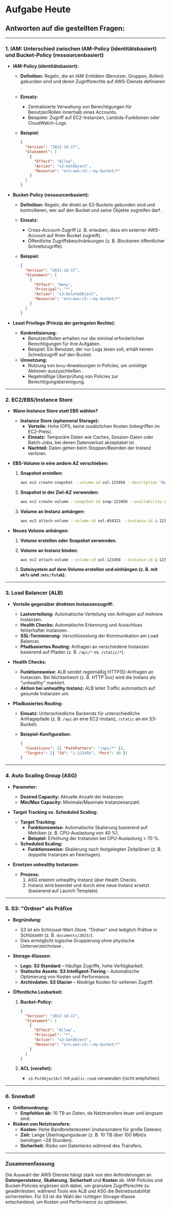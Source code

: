 # Aufgabe Heute

## **Antworten auf die gestellten Fragen:**

---

### **1. IAM: Unterschied zwischen IAM-Policy (identitätsbasiert) und Bucket-Policy (ressourcenbasiert)**

- **IAM-Policy (identitätsbasiert):**

  - **Definition:** Regeln, die an IAM-Entitäten (Benutzer, Gruppen, Rollen) gebunden sind und deren Zugriffsrechte auf AWS-Dienste definieren .
  - **Einsatz:**
    - Zentralisierte Verwaltung von Berechtigungen für Benutzer/Rollen innerhalb eines Accounts.
    - Beispiele: Zugriff auf EC2-Instanzen, Lambda-Funktionen oder CloudWatch-Logs.
  - **Beispiel:**

    ```json
    {
      "Version": "2012-10-17",
      "Statement": [
        {
          "Effect": "Allow",
          "Action": "s3:GetObject",
          "Resource": "arn:aws:s3:::my-bucket/*"
        }
      ]
    }
    ```

- **Bucket-Policy (ressourcenbasiert):**

  - **Definition:** Regeln, die direkt an S3-Buckets gebunden sind und kontrollieren, wer auf den Bucket und seine Objekte zugreifen darf .
  - **Einsatz:**
    - Cross-Account-Zugriff (z. B. erlauben, dass ein externer AWS-Account auf Ihren Bucket zugreift).
    - Öffentliche Zugriffsbeschränkungen (z. B. Blockieren öffentlicher Schreibzugriffe).
  - **Beispiel:**

    ```json
    {
      "Version": "2012-10-17",
      "Statement": [
        {
          "Effect": "Deny",
          "Principal": "*",
          "Action": "s3:DeleteObject",
          "Resource": "arn:aws:s3:::my-bucket/*"
        }
      ]
    }
    ```

- **Least Privilege (Prinzip der geringsten Rechte):**
  - **Konkretisierung:**
    - Benutzer/Rollen erhalten nur die minimal erforderlichen Berechtigungen für ihre Aufgaben.
    - Beispiel: Ein Benutzer, der nur Logs lesen soll, erhält keinen Schreibzugriff auf den Bucket.
  - **Umsetzung:**
    - Nutzung von `Deny`-Anweisungen in Policies, um unnötige Aktionen auszuschließen .
    - Regelmäßige Überprüfung von Policies zur Berechtigungsbereinigung.

---

### **2. EC2/EBS/Instance Store**

- **Wann Instance Store statt EBS wählen?**

  - **Instance Store (ephemeral Storage):**
    - **Vorteile:** Hohe IOPS, keine zusätzlichen Kosten (inbegriffen im EC2-Preis).
    - **Einsatz:** Temporäre Daten wie Caches, Session-Daten oder Batch-Jobs, bei denen Datenverlust akzeptabel ist .
    - **Nachteil:** Daten gehen beim Stoppen/Beenden der Instanz verloren.

- **EBS-Volume in eine andere AZ verschieben:**

  1. **Snapshot erstellen:**

     ```bash
     aws ec2 create-snapshot --volume-id vol-123456 --description "Backup for AZ migration"
     ```

  2. **Snapshot in der Ziel-AZ verwenden:**

     ```bash
     aws ec2 create-volume --snapshot-id snap-123456 --availability-zone eu-central-1a
     ```

  3. **Volume an Instanz anhängen:**

     ```bash
     aws ec2 attach-volume --volume-id vol-654321 --instance-id i-123456 --device /dev/xvdb
     ```

- **Neues Volume anhängen:**

  1. **Volume erstellen oder Snapshot verwenden.**
  2. **Volume an Instanz binden:**

     ```bash
     aws ec2 attach-volume --volume-id vol-123456 --instance-id i-123456 --device /dev/xvdb
     ```

  3. **Dateisystem auf dem Volume erstellen und einhängen (z. B. mit `mkfs` und `/etc/fstab`).**

---

### **3. Load Balancer (ALB)**

- **Vorteile gegenüber direktem Instanzenzugriff:**

  - **Lastverteilung:** Automatische Verteilung von Anfragen auf mehrere Instanzen.
  - **Health Checks:** Automatische Erkennung und Ausschluss fehlerhafter Instanzen .
  - **SSL-Terminierung:** Verschlüsselung der Kommunikation am Load Balancer.
  - **Pfadbasiertes Routing:** Anfragen an verschiedene Instanzen basierend auf Pfaden (z. B. `/api/*` vs. `/static/*`).

- **Health Checks:**

  - **Funktionsweise:** ALB sendet regelmäßig HTTP(S)-Anfragen an Instanzen. Bei Nichtantwort (z. B. HTTP 5xx) wird die Instanz als "unhealthy" markiert.
  - **Aktion bei unhealthy Instanz:** ALB leitet Traffic automatisch auf gesunde Instanzen um.

- **Pfadbasiertes Routing:**

  - **Einsatz:** Unterschiedliche Backends für unterschiedliche Anfragepfade (z. B. `/api` an eine EC2-Instanz, `/static` an ein S3-Bucket).
  - **Beispiel-Konfiguration:**

    ```json
    {
      "Conditions": [{ "PathPattern": "/api/*" }],
      "Targets": [{ "Id": "i-123456", "Port": 80 }]
    }
    ```

---

### **4. Auto Scaling Group (ASG)**

- **Parameter:**

  - **Desired Capacity:** Aktuelle Anzahl der Instanzen.
  - **Min/Max Capacity:** Minimale/Maximale Instanzenanzahl.

- **Target Tracking vs. Scheduled Scaling:**

  - **Target Tracking:**
    - **Funktionsweise:** Automatische Skalierung basierend auf Metriken (z. B. CPU-Auslastung von 40 %).
    - **Beispiel:** Erhöhung der Instanzen bei CPU-Auslastung > 70 %.
  - **Scheduled Scaling:**
    - **Funktionsweise:** Skalierung nach festgelegten Zeitplänen (z. B. doppelte Instanzen an Feiertagen).

- **Ersetzen unhealthy Instanzen:**
  - **Prozess:**
    1. ASG erkennt unhealthy Instanz über Health Checks.
    2. Instanz wird beendet und durch eine neue Instanz ersetzt (basierend auf Launch Template).

---

### **5. S3: "Ordner" als Präfixe**

- **Begründung:**

  - S3 ist ein Schlüssel-Wert-Store. "Ordner" sind lediglich Präfixe in Schlüsseln (z. B. `documents/2023/`).
  - Dies ermöglicht logische Gruppierung ohne physische Unterverzeichnisse .

- **Storage-Klassen:**

  - **Logs:** **S3 Standard** – Häufige Zugriffe, hohe Verfügbarkeit.
  - **Statische Assets:** **S3 Intelligent-Tiering** – Automatische Optimierung von Kosten und Performance.
  - **Archivdaten:** **S3 Glacier** – Niedrige Kosten für seltenen Zugriff.

- **Öffentliche Lesbarkeit:**

  1. **Bucket-Policy:**

     ```json
     {
       "Version": "2012-10-17",
       "Statement": [
         {
           "Effect": "Allow",
           "Principal": "*",
           "Action": "s3:GetObject",
           "Resource": "arn:aws:s3:::my-bucket/*"
         }
       ]
     }
     ```

  2. **ACL (veraltet):**
     - `s3:PutObjectAcl` mit `public-read` verwenden (nicht empfohlen).

---

### **6. Snowball**

- **Größenordnung:**
  - **Empfohlen ab:** 10 TB an Daten, da Netztransfers teuer und langsam sind.
- **Risiken von Netztransfers:**
  - **Kosten:** Hohe Bandbreitenkosten (insbesondere für große Dateien).
  - **Zeit:** Lange Übertragungsdauer (z. B. 10 TB über 100 Mbit/s benötigen ~28 Stunden).
  - **Sicherheit:** Risiko von Datenlecks während des Transfers.

---

### **Zusammenfassung**

Die Auswahl der AWS-Dienste hängt stark von den Anforderungen an **Datenpersistenz**, **Skalierung**, **Sicherheit** und **Kosten** ab. IAM-Policies und Bucket-Policies ergänzen sich dabei, um granulare Zugriffsrechte zu gewährleisten, während Tools wie ALB und ASG die Betriebsstabilität sicherstellen. Für S3 ist die Wahl der richtigen Storage-Klasse entscheidend, um Kosten und Performance zu optimieren.
